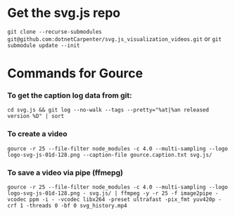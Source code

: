 Get the svg.js repo
===================

`git clone --recurse-submodules git@github.com:dotnetCarpenter/svg.js_visualization_videos.git`
or `git submodule update --init`


Commands for Gource
===================

### To get the caption log data from git:

```
cd svg.js && git log --no-walk --tags --pretty="%at|%an released version %D" | sort
```

### To create a video

```
gource -r 25 --file-filter node_modules -c 4.0 --multi-sampling --logo logo-svg-js-01d-128.png --caption-file gource.caption.txt svg.js/
```

### To save a video via pipe (ffmepg)

```
gource -r 25 --file-filter node_modules -c 4.0 --multi-sampling --logo logo-svg-js-01d-128.png - svg.js/ | ffmpeg -y -r 25 -f image2pipe -vcodec ppm -i - -vcodec libx264 -preset ultrafast -pix_fmt yuv420p -crf 1 -threads 0 -bf 0 svg_history.mp4
```
